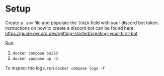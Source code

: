 # Setup

Create a `.env` file and populate the `TOKEN` field with your discord bot token. Instructions on how to create a discord bot can be found here: https://guide.pycord.dev/getting-started/creating-your-first-bot

Run:
1. `docker compose build`
2. `docker compose up -d`

To inspect the logs, run `docker compose logs -f`